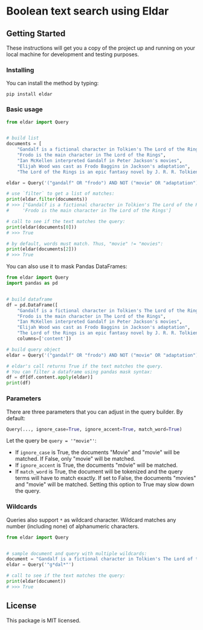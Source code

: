 # Boolean text search using Eldar

## Getting Started

These instructions will get you a copy of the project up and running on your local machine for development and testing purposes.

### Installing

You can install the method by typing:
```
pip install eldar
```

### Basic usage

```python
from eldar import Query


# build list
documents = [
    "Gandalf is a fictional character in Tolkien's The Lord of the Rings",
    "Frodo is the main character in The Lord of the Rings",
    "Ian McKellen interpreted Gandalf in Peter Jackson's movies",
    "Elijah Wood was cast as Frodo Baggins in Jackson's adaptation",
    "The Lord of the Rings is an epic fantasy novel by J. R. R. Tolkien"]

eldar = Query('("gandalf" OR "frodo") AND NOT ("movie" OR "adaptation")')

# use `filter` to get a list of matches:
print(eldar.filter(documents))
# >>> ["Gandalf is a fictional character in Tolkien's The Lord of the Rings",
#     'Frodo is the main character in The Lord of the Rings']

# call to see if the text matches the query:
print(eldar(documents[0]))
# >>> True

# by default, words must match. Thus, "movie" != "movies":
print(eldar(documents[2]))
# >>> True
```


You can also use it to mask Pandas DataFrames:
```python
from eldar import Query
import pandas as pd


# build dataframe
df = pd.DataFrame([
    "Gandalf is a fictional character in Tolkien's The Lord of the Rings",
    "Frodo is the main character in The Lord of the Rings",
    "Ian McKellen interpreted Gandalf in Peter Jackson's movies",
    "Elijah Wood was cast as Frodo Baggins in Jackson's adaptation",
    "The Lord of the Rings is an epic fantasy novel by J. R. R. Tolkien"],
    columns=['content'])

# build query object
eldar = Query('("gandalf" OR "frodo") AND NOT ("movie" OR "adaptation")')

# eldar's call returns True if the text matches the query.
# You can filter a dataframe using pandas mask syntax:
df = df[df.content.apply(eldar)]
print(df)
```

### Parameters

There are three parameters that you can adjust in the query builder.
By default:
```python
Query(..., ignore_case=True, ignore_accent=True, match_word=True)
```
Let the query be ```query = '"movie"'```:

* If `ignore_case` is True, the documents "Movie" and "movie" will be matched. If False, only "movie" will be matched.
* If `ignore_accent` is True, the documents "mövie" will be matched.
* If `match_word` is True, the document will be tokenized and the query terms will have to match exactly. If set to False, the documents "movies" and "movie" will be matched. Setting this option to True may slow down the query.

### Wildcards

Queries also support `*` as wildcard character. Wildcard matches any number (including none) of alphanumeric characters.

```python
from eldar import Query


# sample document and query with multiple wildcards:
document = "Gandalf is a fictional character in Tolkien's The Lord of the Rings"
eldar = Query('"g*dal*"')

# call to see if the text matches the query:
print(eldar(document))
# >>> True
```

## License

This package is MIT licensed.
